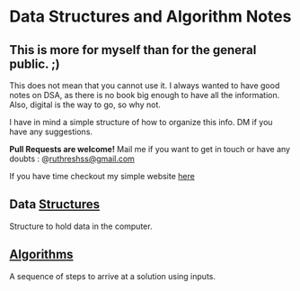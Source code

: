 # Data Structures and Algorithm Notes

## This is more for myself than for the general public. ;)
This does not mean that you cannot use it.
I always wanted to have good notes on DSA, as there is no book big enough to have all the information.
Also, digital is the way to go, so why not.

I have in mind a simple structure of how to organize this info. DM if you have any suggestions.

**Pull Requests are welcome!**
Mail me if you want to get in touch or have any doubts : @ruthreshss@gmail.com

If you have time checkout my simple website [here](http://ruthresh.in)

## Data [Structures](https://github.com/ruthresh1/dsaNotes/dataStructures)
Structure to hold data in the computer. 

## [Algorithms](https://github.com/ruthresh1/dsaNotes/algorithms)
A sequence of steps to arrive at a solution using inputs. 